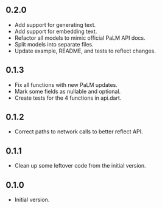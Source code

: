## 0.2.0
- Add support for generating text.
- Add support for embedding text.
- Refactor all models to mimic official PaLM API docs.
- Split models into separate files.
- Update example, README, and tests to reflect changes.

## 0.1.3
- Fix all functions with new PaLM updates.
- Mark some fields as nullable and optional.
- Create tests for the 4 functions in api.dart.

## 0.1.2
- Correct paths to network calls to better reflect API.

## 0.1.1
- Clean up some leftover code from the initial version.

## 0.1.0

- Initial version.
